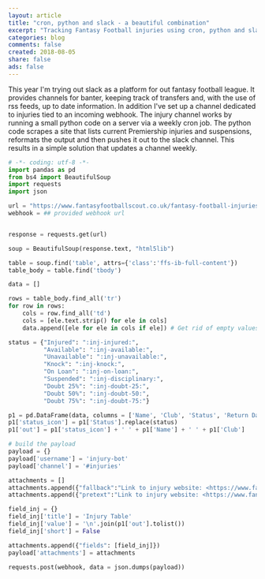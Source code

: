 ```yaml
---
layout: article
title: "cron, python and slack - a beautiful combination"
excerpt: "Tracking Fantasy Football injuries using cron, python and slack"
categories: blog
comments: false
created: 2018-08-05
share: false
ads: false
---
```


This year I'm trying out slack as a platform for out fantasy football league.  It provides channels for banter, keeping track of transfers and, with the use of rss feeds, up to date information.  In addition I've set up a channel dedicated to injuries tied to an incoming webhook.  The injury channel works by running a small python code on a server via a weekly cron job.  The python code scrapes a site that lists current Premiership injuries and suspensions, reformats the output and then pushes it out to the slack channel.  This results in a simple solution that updates a channel weekly.

```python
# -*- coding: utf-8 -*-
import pandas as pd
from bs4 import BeautifulSoup
import requests
import json

url = "https://www.fantasyfootballscout.co.uk/fantasy-football-injuries/"
webhook = ## provided webhook url


response = requests.get(url)

soup = BeautifulSoup(response.text, "html5lib")

table = soup.find('table', attrs={'class':'ffs-ib-full-content'})
table_body = table.find('tbody')

data = []

rows = table_body.find_all('tr')
for row in rows:
    cols = row.find_all('td')
    cols = [ele.text.strip() for ele in cols]
    data.append([ele for ele in cols if ele]) # Get rid of empty values

status = {"Injured": ":inj-injured:", 
          "Available": ":inj-available:",
          "Unavailable": ":inj-unavailable:",
          "Knock": ":inj-knock:",
          "On Loan": ":inj-on-loan:",
          "Suspended": ":inj-disciplinary:",
          "Doubt 25%": ":inj-doubt-25:", 
          "Doubt 50%": ":inj-doubt-50:", 
          "Doubt 75%": ":inj-doubt-75:"}

p1 = pd.DataFrame(data, columns = ['Name', 'Club', 'Status', 'Return Date', 'Latest News', 'Last Updated'])
p1['status_icon'] = p1['Status'].replace(status)
p1['out'] = p1['status_icon'] + ' ' + p1['Name'] + ' ' + p1['Club']

# build the payload
payload = {}
payload['username'] = 'injury-bot'
payload['channel'] = '#injuries'

attachments = []
attachments.append({"fallback":"Link to injury website: <https://www.fantasyfootballscout.co.uk/fantasy-football-injuries/|full injury table>"})
attachments.append({"pretext":"Link to injury website: <https://www.fantasyfootballscout.co.uk/fantasy-football-injuries/|full injury table>"})

field_inj = {}
field_inj['title'] = 'Injury Table'
field_inj['value'] = '\n'.join(p1['out'].tolist())
field_inj['short'] = False

attachments.append({"fields": [field_inj]})
payload['attachments'] = attachments

requests.post(webhook, data = json.dumps(payload))

```